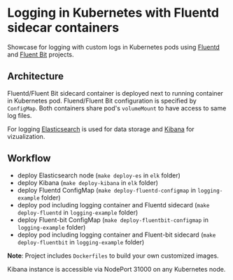 # Logging in Kubernetes with Fluentd sidecar containers

Showcase for logging with custom logs in Kubernetes pods using [Fluentd](https://www.fluentd.org/) and [Fluent Bit](https://fluentbit.io/) projects.

## Architecture
Fluentd/Fluent Bit sidecard container is deployed next to running container in Kubernetes pod. Fluend/Fluent Bit configuration is specified by `ConfigMap`. Both containers share pod's `volumeMount` to have access to same log files.

For logging [Elasticsearch](https://www.elastic.co/products/elasticsearch) is used for data storage and [Kibana](https://www.elastic.co/products/kibana) for vizualization.

## Workflow
* deploy Elasticsearch node (`make deploy-es` in `elk` folder)
* deploy Kibana (`make deploy-kibana` in `elk` folder)
* deploy Fluentd ConfigMap (`make deploy-fluentd-configmap` in `logging-example` folder)
* deploy pod including logging container and Fluentd sidecard (`make deploy-fluentd` in `logging-example` folder)
* deploy Fluent-bit ConfigMap (`make deploy-fluentbit-configmap` in `logging-example` folder)
* deploy pod including logging container and Fluent-bit sidecard (`make deploy-fluentbit` in `logging-example` folder)

**Note**: Project includes `Dockerfiles` to build your own customized images.

Kibana instance is accessible via NodePort 31000 on any Kubernetes node.